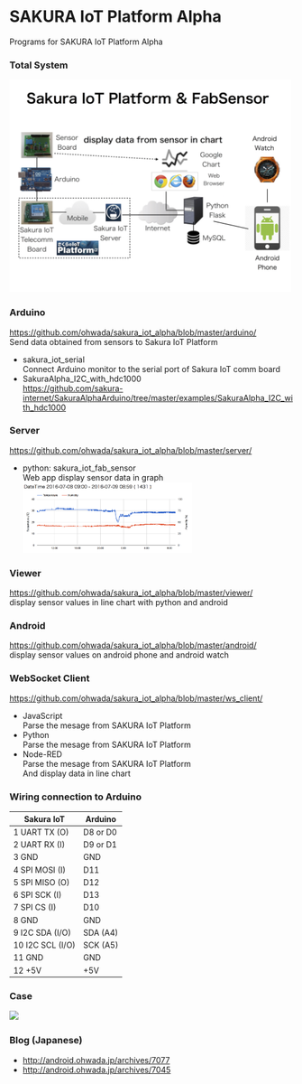 # SAKURA IoT Platform Alpha
Programs for SAKURA IoT Platform Alpha
### Total System
<img src="https://github.com/ohwada/sakura_iot_alpha/blob/master/docs/sakura_iot_fab_sensor_android_watch.png" width="500" />

### Arduino
https://github.com/ohwada/sakura_iot_alpha/blob/master/arduino/ <br/>
  Send data obtained from sensors to Sakura IoT Platform <br/>
- sakura_iot_serial <br/>
  Connect Arduino monitor to the serial port of Sakura IoT comm board <br/>
- SakuraAlpha_I2C_with_hdc1000 <br/>
  https://github.com/sakura-internet/SakuraAlphaArduino/tree/master/examples/SakuraAlpha_I2C_with_hdc1000 <br/>

### Server
https://github.com/ohwada/sakura_iot_alpha/blob/master/server/ <br/>
- python: sakura_iot_fab_sensor <br/>
  Web app display sensor data in graph <br/>
  <img src="https://github.com/ohwada/sakura_iot_alpha/blob/master/docs/graph_temperature.png" width="300" />
  
### Viewer
https://github.com/ohwada/sakura_iot_alpha/blob/master/viewer/ <br/>
  display sensor values in line chart with python and android <br/>
  
### Android
https://github.com/ohwada/sakura_iot_alpha/blob/master/android/ <br/>
  display sensor values on android phone and android watch<br/>

### WebSocket Client
https://github.com/ohwada/sakura_iot_alpha/blob/master/ws_client/ <br/>
- JavaScript <br/>
  Parse the mesage from SAKURA IoT Platform <br/>
- Python <br/>
  Parse the mesage from SAKURA IoT Platform <br/>
- Node-RED <br/>
  Parse the mesage from SAKURA IoT Platform <br/>
  And display data in line chart <br/>

### Wiring connection to Arduino

|Sakura IoT|Arduino|
|---|---|
|1 UART TX (O)|D8 or D0|
|2 UART RX (I)|D9 or D1|
|3 GND|GND|
|4 SPI MOSI (I)|D11|
|5 SPI MISO (O)|D12|
|6 SPI SCK (I)|D13|
|7 SPI CS (I)|D10|
|8 GND|GND|
|9 I2C SDA (I/O)|SDA (A4)|
|10 I2C SCL (I/O)|SCK (A5)|
|11 GND|GND|
|12 +5V|+5V|

### Case
<img src="https://github.com/ohwada/sakura_iot_alpha/blob/master/docs/sakura_iot_case_board.png" width="500" />

### Blog (Japanese)
- http://android.ohwada.jp/archives/7077
- http://android.ohwada.jp/archives/7045
